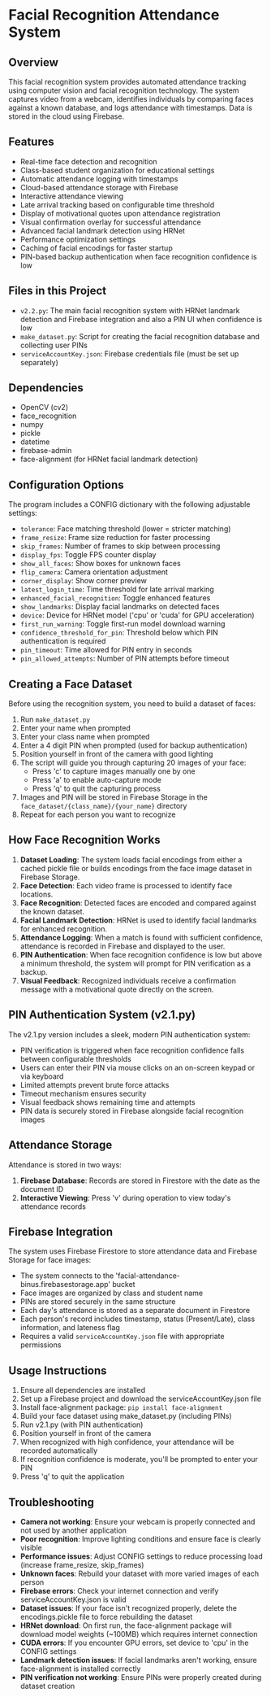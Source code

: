# Facial Recognition Attendance System

## Overview
This facial recognition system provides automated attendance tracking using computer vision and facial recognition technology. The system captures video from a webcam, identifies individuals by comparing faces against a known database, and logs attendance with timestamps. Data is stored in the cloud using Firebase.

## Features
- Real-time face detection and recognition
- Class-based student organization for educational settings
- Automatic attendance logging with timestamps
- Cloud-based attendance storage with Firebase
- Interactive attendance viewing
- Late arrival tracking based on configurable time threshold
- Display of motivational quotes upon attendance registration
- Visual confirmation overlay for successful attendance
- Advanced facial landmark detection using HRNet
- Performance optimization settings
- Caching of facial encodings for faster startup
- PIN-based backup authentication when face recognition confidence is low

## Files in this Project
- `v2.2.py`: The main facial recognition system with HRNet landmark detection and Firebase integration and also a PIN UI when confidence is low
- `make_dataset.py`: Script for creating the facial recognition database and collecting user PINs
- `serviceAccountKey.json`: Firebase credentials file (must be set up separately)

## Dependencies
- OpenCV (cv2)
- face_recognition
- numpy
- pickle
- datetime
- firebase-admin
- face-alignment (for HRNet facial landmark detection)

## Configuration Options
The program includes a CONFIG dictionary with the following adjustable settings:

- `tolerance`: Face matching threshold (lower = stricter matching)
- `frame_resize`: Frame size reduction for faster processing
- `skip_frames`: Number of frames to skip between processing
- `display_fps`: Toggle FPS counter display
- `show_all_faces`: Show boxes for unknown faces
- `flip_camera`: Camera orientation adjustment
- `corner_display`: Show corner preview
- `latest_login_time`: Time threshold for late arrival marking
- `enhanced_facial_recognition`: Toggle enhanced features
- `show_landmarks`: Display facial landmarks on detected faces
- `device`: Device for HRNet model ('cpu' or 'cuda' for GPU acceleration)
- `first_run_warning`: Toggle first-run model download warning
- `confidence_threshold_for_pin`: Threshold below which PIN authentication is required
- `pin_timeout`: Time allowed for PIN entry in seconds
- `pin_allowed_attempts`: Number of PIN attempts before timeout

## Creating a Face Dataset
Before using the recognition system, you need to build a dataset of faces:

1. Run `make_dataset.py`
2. Enter your name when prompted
3. Enter your class name when prompted
4. Enter a 4 digit PIN when prompted (used for backup authentication)
5. Position yourself in front of the camera with good lighting
6. The script will guide you through capturing 20 images of your face:
   - Press 'c' to capture images manually one by one
   - Press 'a' to enable auto-capture mode
   - Press 'q' to quit the capturing process
7. Images and PIN will be stored in Firebase Storage in the `face_dataset/{class_name}/{your_name}` directory
8. Repeat for each person you want to recognize

## How Face Recognition Works
1. **Dataset Loading**: The system loads facial encodings from either a cached pickle file or builds encodings from the face image dataset in Firebase Storage.
2. **Face Detection**: Each video frame is processed to identify face locations.
3. **Face Recognition**: Detected faces are encoded and compared against the known dataset.
4. **Facial Landmark Detection**: HRNet is used to identify facial landmarks for enhanced recognition.
5. **Attendance Logging**: When a match is found with sufficient confidence, attendance is recorded in Firebase and displayed to the user.
6. **PIN Authentication**: When face recognition confidence is low but above a minimum threshold, the system will prompt for PIN verification as a backup.
7. **Visual Feedback**: Recognized individuals receive a confirmation message with a motivational quote directly on the screen.

## PIN Authentication System (v2.1.py)
The v2.1.py version includes a sleek, modern PIN authentication system:

- PIN verification is triggered when face recognition confidence falls between configurable thresholds
- Users can enter their PIN via mouse clicks on an on-screen keypad or via keyboard
- Limited attempts prevent brute force attacks
- Timeout mechanism ensures security
- Visual feedback shows remaining time and attempts
- PIN data is securely stored in Firebase alongside facial recognition images

## Attendance Storage
Attendance is stored in two ways:
1. **Firebase Database**: Records are stored in Firestore with the date as the document ID
2. **Interactive Viewing**: Press 'v' during operation to view today's attendance records

## Firebase Integration
The system uses Firebase Firestore to store attendance data and Firebase Storage for face images:
- The system connects to the 'facial-attendance-binus.firebasestorage.app' bucket
- Face images are organized by class and student name
- PINs are stored securely in the same structure
- Each day's attendance is stored as a separate document in Firestore
- Each person's record includes timestamp, status (Present/Late), class information, and lateness flag
- Requires a valid `serviceAccountKey.json` file with appropriate permissions

## Usage Instructions
1. Ensure all dependencies are installed
2. Set up a Firebase project and download the serviceAccountKey.json file
3. Install face-alignment package: `pip install face-alignment`
4. Build your face dataset using make_dataset.py (including PINs)
5. Run v2.1.py (with PIN authentication)
6. Position yourself in front of the camera
7. When recognized with high confidence, your attendance will be recorded automatically
8. If recognition confidence is moderate, you'll be prompted to enter your PIN
9. Press 'q' to quit the application

## Troubleshooting
- **Camera not working**: Ensure your webcam is properly connected and not used by another application
- **Poor recognition**: Improve lighting conditions and ensure face is clearly visible
- **Performance issues**: Adjust CONFIG settings to reduce processing load (increase frame_resize, skip_frames)
- **Unknown faces**: Rebuild your dataset with more varied images of each person
- **Firebase errors**: Check your internet connection and verify serviceAccountKey.json is valid
- **Dataset issues**: If your face isn't recognized properly, delete the encodings.pickle file to force rebuilding the dataset
- **HRNet download**: On first run, the face-alignment package will download model weights (~100MB) which requires internet connection
- **CUDA errors**: If you encounter GPU errors, set device to 'cpu' in the CONFIG settings
- **Landmark detection issues**: If facial landmarks aren't working, ensure face-alignment is installed correctly
- **PIN verification not working**: Ensure PINs were properly created during dataset creation
